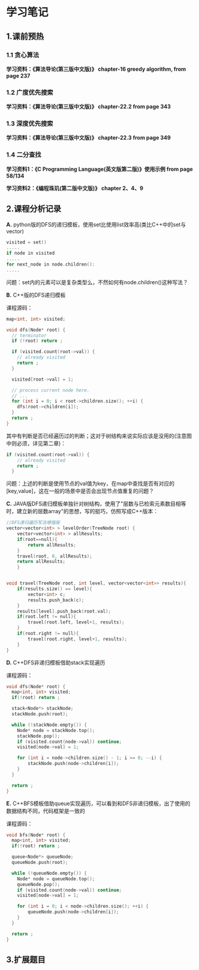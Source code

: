 # 学习笔记

  
## 1.课前预热  

### 1.1 贪心算法  
**学习资料：《算法导论(第三版中文版)》 chapter-16 greedy algorithm, from page 237**  


### 1.2 广度优先搜索  
**学习资料：《算法导论(第三版中文版)》 chapter-22.2 from page 343**  

### 1.3 深度优先搜索  
**学习资料：《算法导论(第三版中文版)》 chapter-22.3 from page 349**  

### 1.4 二分查找  
**学习资料1：《C Programming Language(英文版第二版)》使用示例 from page 58/134**  

**学习资料2：《编程珠玑(第二版中文版)》 chapter 2、4、9**  

## 2.课程分析记录  

**A.** python版的DFS的递归模板，使用set比使用list效率高(类比C++中的set与vector)      

```C++
visited = set() 
.....
if node in visited
.....
for next_node in node.children():  
.....
```
问题：set内的元素可以是复杂类型么，不然如何有node.children()这种写法？  

**B.** C++版的DFS递归模板   

课程源码：
```C++
map<int, int> visited;

void dfs(Node* root) {
  // terminator
  if (!root) return ;

  if (visited.count(root->val)) {
    // already visited
    return ;
  }

  visited[root->val] = 1;

  // process current node here. 
  // ...
  for (int i = 0; i < root->children.size(); ++i) {
    dfs(root->children[i]);
  }
  return ;
}
```
其中有判断是否已经遍历过的判断；这对于树结构来说实际应该是没用的(注意图中则必须，详见第二章)：
```C++
if (visited.count(root->val)) {
    // already visited
    return ;
  } 
```

问题：上述的判断是使用节点的val值为key，在map中查找是否有对应的[key,value]，这在一般的场景中是否会出现节点值重复的问题？  

**C.** JAVA版DFS递归模板单独针对树结构，使用了"层数与已检索元素数目相等时，建立新的层数array"的思想，写的挺巧，仿照写成C++版本：  

```C++
//DFS递归遍历写法增强版
vector<vector<int> > levelOrder(TreeNode root) {
	vector<vector<int> > allResults;
    if(root==null){
        return allResults;
    }
    travel(root, 0, allResults);
    return allResults;
    }


void travel(TreeNode root, int level, vector<vector<int>> results){
    if(results.size() == level){
		vector<int> c;
        results.push_back(c);
    }
    results[level].push_back(root.val);
    if(root.left != null){
        travel(root.left, level+1, results);
    }
    if(root.right != null){
        travel(root.right, level+1, results);
    }
}
```  
**D.** C++DFS非递归模板借助stack实现遍历  

课程源码：
```C++
void dfs(Node* root) {
  map<int, int> visited;
  if(!root) return ;

  stack<Node*> stackNode;
  stackNode.push(root);

  while (!stackNode.empty()) {
    Node* node = stackNode.top();
    stackNode.pop();
    if (visited.count(node->val)) continue;
    visited[node->val] = 1;

    for (int i = node->children.size() - 1; i >= 0; --i) {
        stackNode.push(node->children[i]);
    }
  }

  return ;
}
```
**E.** C++BFS模板借助queue实现遍历，可以看到和DFS非递归模板，出了使用的数据结构不同，代码框架是一致的  

课程源码：
```C++
void bfs(Node* root) {
  map<int, int> visited;
  if(!root) return ;

  queue<Node*> queueNode;
  queueNode.push(root);

  while (!queueNode.empty()) {
    Node* node = queueNode.top();
    queueNode.pop();
    if (visited.count(node->val)) continue;
    visited[node->val] = 1;

    for (int i = 0; i < node->children.size(); ++i) {
        queueNode.push(node->children[i]);
    }
  }

  return ;
}
```


## 3.扩展题目    

